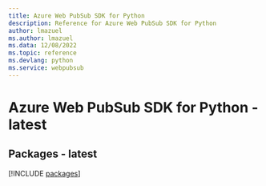 ```yaml
---
title: Azure Web PubSub SDK for Python
description: Reference for Azure Web PubSub SDK for Python
author: lmazuel
ms.author: lmazuel
ms.data: 12/08/2022
ms.topic: reference
ms.devlang: python
ms.service: webpubsub
---
```

# Azure Web PubSub SDK for Python - latest
## Packages - latest
[!INCLUDE [packages](web-pubsub-index.md)]